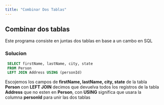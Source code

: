 ```yaml
---
title: "Combinar Dos Tablas"
---
```


## Combinar dos tablas



 Este programa consiste en juntas dos tablas en base a un cambo en SQL
 
### Solucion


```sql
 SELECT firstName, lastName, city, state
 FROM Person 
 LEFT JOIN Address USING (personId)
```
 

 Escojemos los campos de **firstName, lastName, city, state** de la tabla **Person** con **LEFT JOIN** decimos que devuelva todos los registros de la tabla **Address** que no esten en **Person**,
 con **USING** significa que usara la columna **personId** para unir las dos tablas
 


